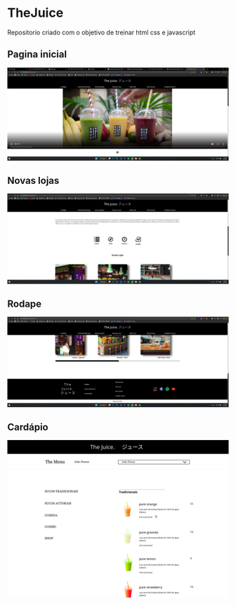 # TheJuice

Repositorio criado com o objetivo de treinar html css e javascript

## Pagina inicial
![alt text](https://raw.githubusercontent.com/gustavolopesnobrega/TheJuice/main/theJuicecom/assets/first-pagejpg.jpg)


## Novas lojas
![alt text](https://raw.githubusercontent.com/gustavolopesnobrega/TheJuice/main/theJuicecom/assets/novaslojas-sectionjpg.jpg)


## Rodape
![alt text](https://raw.githubusercontent.com/gustavolopesnobrega/TheJuice/main/theJuicecom/assets/footersectionjpg.jpg)


## Cardápio
![alt text](https://raw.githubusercontent.com/gustavolopesnobrega/TheJuice/main/theJuicecom/assets/prototipomenuthejuicefigma.png)


